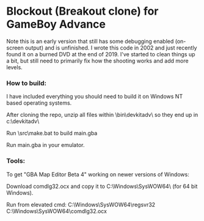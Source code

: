 # Blockout (Breakout clone) for GameBoy Advance

Note this is an early version that still has some debugging enabled (on-screen output) and is unfinished. I wrote this code in 2002 and just recently found it on a burned DVD at the end of 2019. I've started to clean things up a bit, but still need to primarily fix how the shooting works and add more levels.

### How to build:

I have included everything you should need to build it on Windows NT based operating systems.

After cloning the repo, unzip all files within \bin\devkitadv\ so they end up in c:\devkitadv\

Run \src\make.bat to build main.gba

Run main.gba in your emulator.


### Tools:

To get "GBA Map Editor Beta 4" working on newer versions of Windows:

Download comdlg32.ocx and copy it to C:\Windows\SysWOW64\ (for 64 bit Windows).

Run from elevated cmd: C:\Windows\SysWOW64\regsvr32 C:\Windows\SysWOW64\comdlg32.ocx
